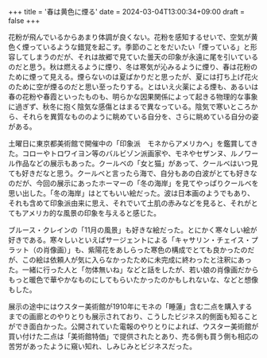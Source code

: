 +++
title = '春は黄色に煙る'
date = 2024-03-04T13:00:34+09:00
draft = false
+++

花粉が飛んでいるからあまり体調が良くない。花粉を感知するせいで、空気が黄色く煙っているような錯覚を起こす。季節のことをだいたい「煙っている」と形容してしまうのだが、それは故郷で見ていた曇天の印象が永遠に尾を引いているのだと思う。秋は燃えるように煙り、冬は寒気が沁みるように煙り、春は花粉のために煙って見える。煙らないのは夏ばかりだと思ったが、夏には打ち上げ花火のために空が煙るのだと思い至ったりする。とはいえ火薬による煙も、あるいは春の花粉や春霞といったものも、明らかな因果関係によって起きる物理的な事象に過ぎず、秋冬に抱く陰気な感傷とはまるで異なっている。陰気で寒いところから、それらを異質なもののように眺めている自分を、さらに眺めている自分の姿がある。

土曜日に東京都美術館で開催中の「印象派　モネからアメリカへ」を鑑賞してきた。コローやトロワイヨン等のバルビゾン派画家や、モネやセザンヌ、ルノワール作品などの展示もあった。クールベの「女と猫」があって、クールベはいつ見ても好きだなと思う。クールベと言ったら海で、自分もあの白波がとても好きなのだが、今回の展示にあったホーマーの「冬の海岸」を見てやっぱりクールベを思い出した。「冬の海岸」はとてもいい絵だった。波は日本画のようでもあり、それも含めて印象派由来に思え、それでいて土肌の赤みなどを見ると、それがとてもアメリカ的な風景の印象を与えると感じた。

ブルース・クレインの「11月の風景」も好きな絵だった。とにかく寒々しい絵が好きである。寒々しいといえばサージェントによる「キャサリン・チェイス・プラット（の肖像画）」も、紫陽花をあしらった寒色の構成でとても良かったのだが、この絵は依頼人が気に入らなかったために未完成に終わったと注釈にあった。一緒に行った人と「勿体無いね」などと話をしたが、若い娘の肖像画だからもっと暖色で華やかなものにしてもらいたかったのかもしれないな、などと想像もした。

展示の途中にはウスター美術館が1910年にモネの「睡蓮」含む二点を購入するまでの画廊とのやりとりも展示されており、こうしたビジネス的側面も知ることができ面白かった。公開されていた電報のやりとりによれば、ウスター美術館が買い付けた二点は「美術館特価」で提供されたとあり、売る側も買う側も相応の苦労があったように窺い知れ、しみじみとビジネスだった。
